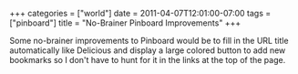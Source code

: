 +++
categories = ["world"]
date = 2011-04-07T12:01:00-07:00
tags = ["pinboard"]
title = "No-Brainer Pinboard Improvements"
+++

Some no-brainer improvements to Pinboard would be to fill in the URL title automatically like Delicious and display a large colored button to add new bookmarks so I don't have to hunt for it in the links at the top of the page.
